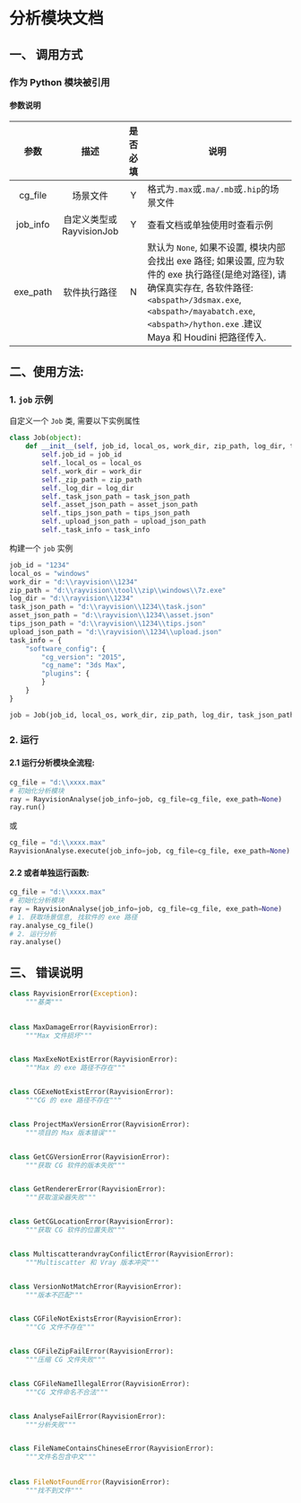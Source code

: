 # 分析模块文档



## 一、 调用方式

### 作为 Python 模块被引用



#### 参数说明

|    参数    |         描述          | 是否必填 | 说明                                       |
| :------: | :-----------------: | :--: | ---------------------------------------- |
| cg_file  |        场景文件         |  Y   | 格式为`.max`或`.ma/.mb`或`.hip`的场景文件          |
| job_info | 自定义类型或 RayvisionJob |  Y   | 查看文档或单独使用时查看示例                           |
| exe_path |       软件执行路径        |  N   | 默认为 `None`, 如果不设置, 模块内部会找出 exe 路径; 如果设置, 应为软件的 exe 执行路径(是绝对路径), 请确保真实存在, 各软件路径: `<abspath>/3dsmax.exe`, `<abspath>/mayabatch.exe`, `<abspath>/hython.exe` .建议 Maya 和 Houdini 把路径传入. |



## 二、使用方法:


### 1. `job` 示例

自定义一个 `Job` 类, 需要以下实例属性
```python
class Job(object):
    def __init__(self, job_id, local_os, work_dir, zip_path, log_dir, task_json_path, 	asset_json_path, tips_json_path, upload_json_path, task_info):
        self.job_id = job_id
        self._local_os = local_os
        self._work_dir = work_dir
        self._zip_path = zip_path
        self._log_dir = log_dir
        self._task_json_path = task_json_path
        self._asset_json_path = asset_json_path
        self._tips_json_path = tips_json_path
        self._upload_json_path = upload_json_path
        self._task_info = task_info
```
构建一个 `job` 实例
```python
job_id = "1234"
local_os = "windows"
work_dir = "d:\\rayvision\\1234"
zip_path = "d:\\rayvision\\tool\\zip\\windows\\7z.exe"
log_dir = "d:\\rayvision\\1234"
task_json_path = "d:\\rayvision\\1234\\task.json"
asset_json_path = "d:\\rayvision\\1234\\asset.json"
tips_json_path = "d:\\rayvision\\1234\\tips.json"
upload_json_path = "d:\\rayvision\\1234\\upload.json"
task_info = {
    "software_config": {
        "cg_version": "2015",
        "cg_name": "3ds Max",
        "plugins": {
        }
    }
}

job = Job(job_id, local_os, work_dir, zip_path, log_dir, task_json_path, asset_json_path, tips_json_path, upload_json_path, task_info)

```

###  2. 运行

#### 2.1 运行分析模块全流程:

```python
cg_file = "d:\\xxxx.max"
# 初始化分析模块
ray = RayvisionAnalyse(job_info=job, cg_file=cg_file, exe_path=None)
ray.run()
```
或
```python
cg_file = "d:\\xxxx.max"
RayvisionAnalyse.execute(job_info=job, cg_file=cg_file, exe_path=None)
```
#### 2.2 或者单独运行函数:

```python
cg_file = "d:\\xxxx.max"
# 初始化分析模块
ray = RayvisionAnalyse(job_info=job, cg_file=cg_file, exe_path=None)
# 1. 获取场景信息, 找软件的 exe 路径
ray.analyse_cg_file()
# 2. 运行分析
ray.analyse()
```

## 三、 错误说明
```python
class RayvisionError(Exception):
    """基类"""
    
    
class MaxDamageError(RayvisionError):
    """Max 文件损坏"""


class MaxExeNotExistError(RayvisionError):
    """Max 的 exe 路径不存在"""


class CGExeNotExistError(RayvisionError):
    """CG 的 exe 路径不存在"""


class ProjectMaxVersionError(RayvisionError):
    """项目的 Max 版本错误"""


class GetCGVersionError(RayvisionError):
    """获取 CG 软件的版本失败"""


class GetRendererError(RayvisionError):
    """获取渲染器失败"""


class GetCGLocationError(RayvisionError):
    """获取 CG 软件的位置失败"""


class MultiscatterandvrayConfilictError(RayvisionError):
    """Multiscatter 和 Vray 版本冲突"""


class VersionNotMatchError(RayvisionError):
    """版本不匹配"""


class CGFileNotExistsError(RayvisionError):
    """CG 文件不存在"""


class CGFileZipFailError(RayvisionError):
    """压缩 CG 文件失败"""


class CGFileNameIllegalError(RayvisionError):
    """CG 文件命名不合法"""


class AnalyseFailError(RayvisionError):
    """分析失败"""


class FileNameContainsChineseError(RayvisionError):
    """文件名包含中文"""
    
    
class FileNotFoundError(RayvisionError):
    """找不到文件"""    
```
